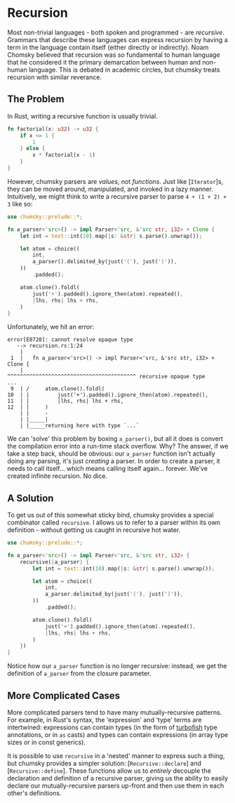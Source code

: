 # Recursion

Most non-trivial languages - both spoken and programmed - are *recursive*. Grammars that describe these languages can
express recursion by having a term in the language contain itself (either directly or indirectly). Noam Chomsky
believed that recursion was *so* fundamental to human language that he considered it the primary demarcation between
human and non-human language. This is debated in academic circles, but chumsky treats recursion with similar reverance.

## The Problem

In Rust, writing a recursive function is usually trivial.

```rust
fn factorial(x: u32) -> u32 {
    if x <= 1 {
        1
    } else {
        x * factorial(x - 1)
    }
}
```

However, chumsky parsers are *values*, not *functions*. Just like [`Iterator`]s, they can be moved around, manipulated,
and invoked in a lazy manner. Intuitively, we might think to write a recursive parser to parse `4 + (1 + 2) + 3` like so:

```rust compile_fail
use chumsky::prelude::*;

fn a_parser<'src>() -> impl Parser<'src, &'src str, i32> + Clone {
    let int = text::int(10).map(|s: &str| s.parse().unwrap());

    let atom = choice((
        int,
        a_parser().delimited_by(just('('), just(')')),
    ))
        .padded();

    atom.clone().foldl(
        just('+').padded().ignore_then(atom).repeated(),
        |lhs, rhs| lhs + rhs,
    )
}
```

Unfortunately, we hit an error:

```text
error[E0720]: cannot resolve opaque type
   --> recursion.rs:1:24
    |
 1  |   fn a_parser<'src>() -> impl Parser<'src, &'src str, i32> + Clone {
    |                          ^^^^^^^^^^^^^^^^^^^^^^^^^^^^^^^^^^^^^^^^^ recursive opaque type
...
 9  | /     atom.clone().foldl(
10  | |         just('+').padded().ignore_then(atom).repeated(),
11  | |         |lhs, rhs| lhs + rhs,
12  | |     )
    | |     -
    | |_____|
    | |_____returning here with type `...`
```

We can 'solve' this problem by boxing `a_parser()`, but all it does is convert the compilation error into a run-time
stack overflow. Why? The answer, if we take a step back, should be obvious: our `a_parser` function isn't actually
doing any parsing, it's just *creating* a parser. In order to create a parser, it needs to call itself... which means
calling itself again... forever. We've created infinite recursion. No dice.

## A Solution

To get us out of this somewhat sticky bind, chumsky provides a special combinator called `recursive`. I allows us to
refer to a parser within its own definition - without getting us caught in recursive hot water.

```rust
use chumsky::prelude::*;

fn a_parser<'src>() -> impl Parser<'src, &'src str, i32> {
    recursive(|a_parser| {
        let int = text::int(10).map(|s: &str| s.parse().unwrap());

        let atom = choice((
            int,
            a_parser.delimited_by(just('('), just(')')),
        ))
            .padded();

        atom.clone().foldl(
            just('+').padded().ignore_then(atom).repeated(),
            |lhs, rhs| lhs + rhs,
        )
    })
}
```

Notice how our `a_parser` function is no longer recursive: instead, we get the definition of `a_parser` from the
closure parameter.

## More Complicated Cases

More complicated parsers tend to have many mutually-recursive patterns. For example, in Rust's syntax, the 'expression'
and 'type' terms are intertwined: expressions can contain types (in the form of
[turbofish](https://techblog.tonsser.com/posts/what-is-rusts-turbofish) type annotations, or in `as` casts) and types
can contain expressions (in array type sizes or in const generics).

It is possible to use `recursive` in a 'nested' manner to express such a thing, but chumsky provides a simpler
solution:
[`Recursive::declare`] and [`Recursive::define`]. These functions allow us to *entirely* decouple the declaration and
definition of a recursive parser, giving us the ability to easily declare our mutually-recursive parsers up-front and
then use them in each other's definitions.

